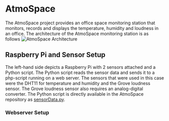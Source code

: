 # AtmoSpace

The AtmoSpace project provides an office space monitoring station that monitors, records and displays the temperature, humidity and loudness in an office. 
The architecture of the AtmoSpace monitoring station is as follows
![AtmoSpace Architecture](https://github.com/cyber-tooth/AtmoSpace/blob/master/ArchDiagram.png)
## Raspberry Pi and Sensor Setup
The left-hand side depicts a Raspberry Pi with 2 sensors attached and a Python script. The Python script reads the sensor data and sends it to a php-script running on a web server. The sensors that were used in this case were the DHT11 for temperature and humidity and the Grove loudness sensor. The Grove loudness sensor also requires an analog-digital converter.
The Python script is directly available in the AtmoSpace repository as [sensorData.py](https://github.com/cyber-tooth/AtmoSpace/blob/master/sensorData.py).
### Webserver Setup
